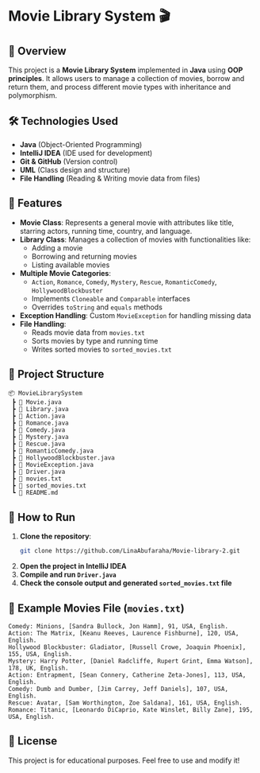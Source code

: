 # Movie Library System 🎬

## 📌 Overview
This project is a **Movie Library System** implemented in **Java** using **OOP principles**. It allows users to manage a collection of movies, borrow and return them, and process different movie types with inheritance and polymorphism.

## 🛠 Technologies Used
- **Java** (Object-Oriented Programming)
- **IntelliJ IDEA** (IDE used for development)
- **Git & GitHub** (Version control)
- **UML** (Class design and structure)
- **File Handling** (Reading & Writing movie data from files)

## 🚀 Features
- **Movie Class**: Represents a general movie with attributes like title, starring actors, running time, country, and language.
- **Library Class**: Manages a collection of movies with functionalities like:
  - Adding a movie
  - Borrowing and returning movies
  - Listing available movies
- **Multiple Movie Categories**:
  - `Action`, `Romance`, `Comedy`, `Mystery`, `Rescue`, `RomanticComedy`, `HollywoodBlockbuster`
  - Implements `Cloneable` and `Comparable` interfaces
  - Overrides `toString` and `equals` methods
- **Exception Handling**: Custom `MovieException` for handling missing data
- **File Handling**:
  - Reads movie data from `movies.txt`
  - Sorts movies by type and running time
  - Writes sorted movies to `sorted_movies.txt`

## 📂 Project Structure
```
📦 MovieLibrarySystem
 ┣ 📜 Movie.java
 ┣ 📜 Library.java
 ┣ 📜 Action.java
 ┣ 📜 Romance.java
 ┣ 📜 Comedy.java
 ┣ 📜 Mystery.java
 ┣ 📜 Rescue.java
 ┣ 📜 RomanticComedy.java
 ┣ 📜 HollywoodBlockbuster.java
 ┣ 📜 MovieException.java
 ┣ 📜 Driver.java
 ┣ 📜 movies.txt
 ┣ 📜 sorted_movies.txt
 ┗ 📜 README.md
```

## 🔧 How to Run
1. **Clone the repository**:
   ```sh
   git clone https://github.com/LinaAbufaraha/Movie-library-2.git
   ```
2. **Open the project in IntelliJ IDEA**
3. **Compile and run `Driver.java`**
4. **Check the console output and generated `sorted_movies.txt` file**

## 📌 Example Movies File (`movies.txt`)
```
Comedy: Minions, [Sandra Bullock, Jon Hamm], 91, USA, English.
Action: The Matrix, [Keanu Reeves, Laurence Fishburne], 120, USA, English.
Hollywood Blockbuster: Gladiator, [Russell Crowe, Joaquin Phoenix], 155, USA, English.
Mystery: Harry Potter, [Daniel Radcliffe, Rupert Grint, Emma Watson], 178, UK, English.
Action: Entrapment, [Sean Connery, Catherine Zeta-Jones], 113, USA, English.
Comedy: Dumb and Dumber, [Jim Carrey, Jeff Daniels], 107, USA, English.
Rescue: Avatar, [Sam Worthington, Zoe Saldana], 161, USA, English.
Romance: Titanic, [Leonardo DiCaprio, Kate Winslet, Billy Zane], 195, USA, English.

```

## 📜 License
This project is for educational purposes. Feel free to use and modify it!
